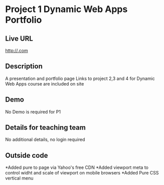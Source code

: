 # Project 1 Dynamic Web Apps Portfolio

## Live URL
<http://.com>

## Description
A presentation and portfolio page
Links to project 2,3 and 4 for Dynamic Web Apps course are included on site

## Demo
No Demo is required for P1

## Details for teaching team
No additional details, no login required



## Outside code
*Added pure to page via Yahoo's free CDN
*Added viewport meta to control widht and scale of viewport on mobile browsers
*Added Pure CSS vertical menu